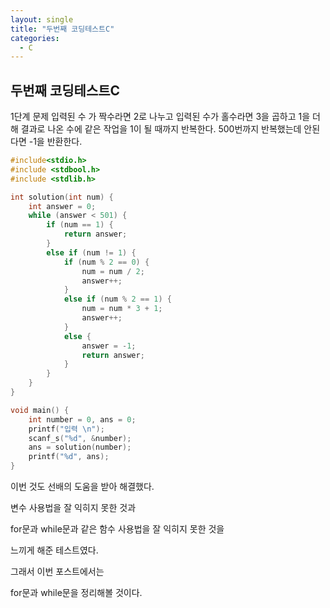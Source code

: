 ```yaml
---
layout: single
title: "두번째 코딩테스트C"
categories:
  - C
---
```


## 두번째 코딩테스트C

1단계
문제 입력된 수 가 짝수라면 2로 나누고 입력된 수가 홀수라면 3을 곱하고 1을 더해 결과로 나온 수에 같은 작업을 1이 될 때까지 반복한다. 
500번까지 반복했는데 안된다면 -1을 반환한다.

```c
#include<stdio.h>
#include <stdbool.h>
#include <stdlib.h>

int solution(int num) {
    int answer = 0;
    while (answer < 501) {
        if (num == 1) {
            return answer;
        }
        else if (num != 1) {
            if (num % 2 == 0) {
                num = num / 2;
                answer++;
            }
            else if (num % 2 == 1) {
                num = num * 3 + 1;
                answer++;
            }
            else {
                answer = -1;
                return answer;
            }
        }
    }
}

void main() {
    int number = 0, ans = 0;
    printf("입력 \n");
    scanf_s("%d", &number);
    ans = solution(number);
    printf("%d", ans);
}
```
이번 것도 선배의 도움을 받아 해결했다.

변수 사용법을 잘 익히지 못한 것과 

for문과 while문과 같은 함수 사용법을 잘 익히지 못한 것을 

느끼게 해준 테스트였다.


그래서 이번 포스트에서는

for문과 while문을 정리해볼 것이다.

